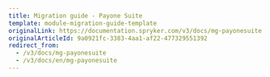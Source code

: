 ```yaml
---
title: Migration guide - Payone Suite
template: module-migration-guide-template
originalLink: https://documentation.spryker.com/v3/docs/mg-payonesuite
originalArticleId: 9a0921fc-3383-4aa1-af22-477329551392
redirect_from:
  - /v3/docs/mg-payonesuite
  - /v3/docs/en/mg-payonesuite
---
```



